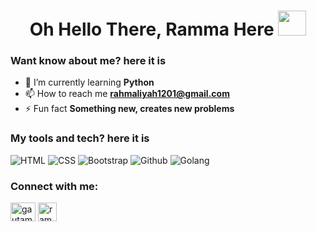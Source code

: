 <h1 align="center">
  Oh Hello There, Ramma Here
  <img src="https://raw.githubusercontent.com/MartinHeinz/MartinHeinz/master/wave.gif" width="45px" height="40" style='!important; object-fit:contain'>
</h1>

<!--
**rachma1201/rachma1201** is a ✨ _special_ ✨ repository because its `README.md` (this file) appears on your GitHub profile.

Here are some ideas to get you started:

- 🔭 I’m currently working on ...
- 🌱 I’m currently learning ...
- 👯 I’m looking to collaborate on ...
- 🤔 I’m looking for help with ...
- 💬 Ask me about ...
- 📫 How to reach me: ...
- 😄 Pronouns: ...
- ⚡ Fun fact: ...
-->

### Want know about me? here it is
- 🌱 I’m currently learning **Python**
- 📫 How to reach me **rahmaliyah1201@gmail.com**
- ⚡ Fun fact **Something new, creates new problems**

### My tools and tech? here it is
  <p>
  <img alt="HTML" src="https://img.shields.io/badge/HTML5-E34F26?style=flat-squarefor-the-badge&logo=html5&logoColor=white"/> 
  <img alt="CSS" src="https://img.shields.io/badge/CSS-1572B6?style=flat-squarefor-the-badge&logo=css3&logoColor=white"/>
  <img alt="Bootstrap" src="https://img.shields.io/badge/Bootstrap-563D7C?style=flat-square&logo=bootstrap&logoColor=white"/>
<!--  <img alt="Javascript" src="https://img.shields.io/badge/JavaScript-323330?style=flat-square&for-the-badge&logo=javascript&logoColor=F7DF1"/>-->
  <img alt="Github" src="https://img.shields.io/badge/-Github-2088FF?style=flat-square&logo=github&logoColor=white" />
  <img alt="Golang" src="https://img.shields.io/badge/-Golang-F7B93E?style=flat-square&logo=Go&logoColor=blue" />
  </p>

### Connect with me:
<p align="left">
<a href="[https://www.instagram.com/bob.chrismansyah/](https://instagram.com/raachma_12)" target="blank"><img align="center" src="https://raw.githubusercontent.com/rahuldkjain/github-profile-readme-generator/master/src/images/icons/Social/instagram.svg" alt="gautamkrishnar" height="30" width="40" /></a>
<a href="https://www.linkedin.com/in/rahmaliyah-k-389962277/" target="blank"><img align="center" src="https://cdn.jsdelivr.net/npm/simple-icons@3.0.1/icons/linkedin.svg" alt="ramma" height="30" width="30" /></a>
</div>
